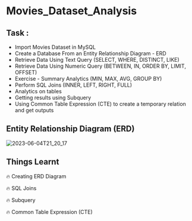 # Movies_Dataset_Analysis

## Task : 

- Import Movies Dataset in MySQL 
- Create a Database From an Entity Relationship Diagram - ERD
- Retrieve Data Using Text Query (SELECT, WHERE, DISTINCT, LIKE)
- Retrieve Data Using Numeric Query (BETWEEN, IN, ORDER BY, LIMIT, OFFSET)
- Exercise - Summary Analytics (MIN, MAX, AVG, GROUP BY)
- Perform SQL Joins (INNER, LEFT, RIGHT, FULL)
- Analytics on tables
- Getting results using Subquery 
- Using Common Table Expression (CTE) to create a temporary relation and get outputs 

## Entity Relationship Diagram (ERD)

![2023-06-04T21_20_17](https://github.com/Siddarameshwaruh/SQL_Project-Movies_Dataset_Analysis/assets/127327782/2b80c1ef-8063-49d5-9e51-b36c5e2854fe)

## Things Learnt 

🔥 Creating ERD Diagram

🔥 SQL Joins
 
🔥 Subquery

🔥 Common Table Expression (CTE)





